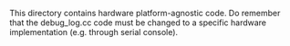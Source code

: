 This directory contains hardware platform-agnostic code. Do remember that the debug_log.cc code must be changed to a specific hardware implementation (e.g. through serial console). 
